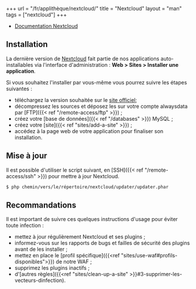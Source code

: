 +++
url = "/fr/applithèque/nextcloud/"
title = "Nextcloud"
layout = "man"
tags = ["nextcloud"]
+++

- [Documentation Nextcloud](https://docs.nextcloud.com/)

## Installation
La dernière version de [Nextcloud](https://nextcloud.com/) fait partie de nos applications auto-installables via l'interface d'administration : **Web > Sites > Installer une application**.

Si vous souhaitez l'installer par vous-même vous pourrez suivre les étapes suivantes :

- téléchargez la version souhaitée sur le [site officiel](https://nextcloud.com/install/#instructions-server);
- décompressez les sources et déposez les sur votre compte alwaysdata par [FTP]({{< ref "/remote-access/ftp" >}}) ;
- créez votre [base de données]({{< ref "/databases" >}}) MySQL ;
- créez votre [site]({{< ref "sites/add-a-site" >}}) ;
- accédez à la page web de votre application pour finaliser son installation.

## Mise à jour

Il est possible d'utiliser le script suivant, en [SSH]({{< ref "/remote-access/ssh" >}}) pour mettre à jour Nextcloud.

```sh
$ php chemin/vers/le/répertoire/nextcloud/updater/updater.phar
```

## Recommandations

Il est important de suivre ces quelques instructions d'usage pour éviter toute infection :

- mettez à jour régulièrement Nextcloud et ses plugins ;
- informez-vous sur les rapports de bugs et failles de sécurité des plugins avant de les installer ;
- mettez en place le [profil spécifique]({{<ref "sites/use-waf#profils-disponibles">}}) de notre WAF ;
- supprimez les plugins inactifs ;
- d'[autres règles]({{<ref "sites/clean-up-a-site" >}}#3-supprimer-les-vecteurs-dinfection).
